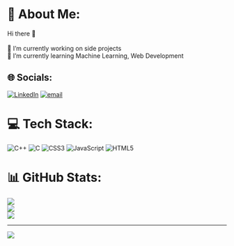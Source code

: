 # 💫 About Me:
Hi there 👋<br><br>🔭 I’m currently working on side projects<br>🌱 I’m currently learning Machine Learning, Web Development


## 🌐 Socials:
[![LinkedIn](https://img.shields.io/badge/LinkedIn-%230077B5.svg?logo=linkedin&logoColor=white)](https://linkedin.com/in/https://www.linkedin.com/in/lê-chí-hoàng-980514354/) [![email](https://img.shields.io/badge/Email-D14836?logo=gmail&logoColor=white)](mailto:lechihoang.93.04@gmail.com) 

# 💻 Tech Stack:
![C++](https://img.shields.io/badge/c++-%2300599C.svg?style=for-the-badge&logo=c%2B%2B&logoColor=white) ![C](https://img.shields.io/badge/c-%2300599C.svg?style=for-the-badge&logo=c&logoColor=white) ![CSS3](https://img.shields.io/badge/css3-%231572B6.svg?style=for-the-badge&logo=css3&logoColor=white) ![JavaScript](https://img.shields.io/badge/javascript-%23323330.svg?style=for-the-badge&logo=javascript&logoColor=%23F7DF1E) ![HTML5](https://img.shields.io/badge/html5-%23E34F26.svg?style=for-the-badge&logo=html5&logoColor=white)
# 📊 GitHub Stats:
![](https://github-readme-stats.vercel.app/api?username=lechihoang&theme=dark&hide_border=false&include_all_commits=false&count_private=false)<br/>
![](https://nirzak-streak-stats.vercel.app/?user=lechihoang&theme=dark&hide_border=false)<br/>
![](https://github-readme-stats.vercel.app/api/top-langs/?username=lechihoang&theme=dark&hide_border=false&include_all_commits=false&count_private=false&layout=compact)

---
[![](https://visitcount.itsvg.in/api?id=lechihoang&icon=0&color=0)](https://visitcount.itsvg.in)

<!-- Proudly created with GPRM ( https://gprm.itsvg.in ) -->

